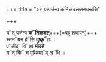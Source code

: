 +++
title = "०९ यत्पर्जन्य कनिक्रदत्स्तनयन्हंसि"

+++

य᳓त् पर्जन्य **क᳓निक्रदत्**+++(=बहु शब्दयन्)+++  
स्तन᳓यन् हं᳓सि **दुष्कृ᳓तः** ।  
प्र᳓तीदं᳓ वि᳓श्वं **मोदते**  
य᳓त् किं᳓ च पृथिव्या᳓म् अ᳓धि ॥
